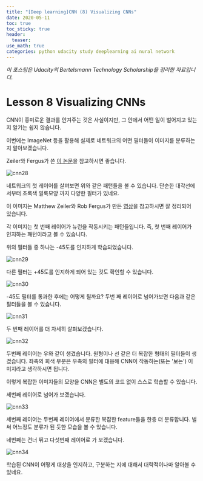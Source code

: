 ```yaml
---
title: "[Deep learning]CNN (8) Visualizing CNNs"
date: 2020-05-11
toc: true
toc_sticky: true
header:
  teaser: 
use_math: true
categories: python udacity study deeplearning ai nural network
---
```


*이 포스팅은 Udacity의 Bertelsmann Technology Scholarship을 정리한 자료입니다.*  

# Lesson 8 Visualizing CNNs

CNN이 흥미로운 결과를 안겨주는 것은 사실이지만, 그 안에서 어떤 일이 벌어지고 있는지 알기는 쉽지 않습니다. 

이번에는 ImageNet 등을 활용해 실제로 네트워크의 어떤 필터들이 이미지를 분류하는지 알아보겠습니다. 

Zeiler와 Fergus가 쓴 [이 논문](hhttps://cs.nyu.edu/~fergus/papers/zeilerECCV2014.pdf)을 참고하시면 좋습니다. 

![cnn28](https://drive.google.com/uc?id=1NU6_8oO2baChdoTwErjNWBlitLqaGulm)

네트워크의 첫 레이어를 살펴보면 위와 같은 패턴들을 볼 수 있습니다. 단순한 대각선에서부터 초록색 얼룩모양 까지 다양한 필터가 있네요.

이 이미지는 Matthew Zeiler와 Rob Fergus가 만든 [영상](https://www.youtube.com/watch?v=ghEmQSxT6tw)을 참고하시면 잘 정리되어 있습니다.

각 이미지는 첫 번째 레이어가 뉴런을 작동시키는 패턴들입니다. 즉, 첫 번째 레이어가 인지하는 패턴이라고 볼 수 있습니다. 

위의 필터들 중 하나는 -45도를 인지하게 학습되었습니다.

![cnn29](https://drive.google.com/uc?id=1Oar9ZTcMxkv8XI0xTVgiTVcuvWrW_fX6)

다른 필터는 +45도를 인지하게 되어 있는 것도 확인할 수 있습니다.

![cnn30](https://drive.google.com/uc?id=1Wgh6KWno7_wCrLmWeMRipTCAXZNjBqK8)

-45도 필터를 통과한 후에는 어떻게 될까요? 두번 째 레이어로 넘어가보면 다음과 같은 필터들을 볼 수 있습니다.

![cnn31](https://drive.google.com/uc?id=1xZM5SgtINCLgo-_iDrK_1gSpJh7uVntb)

두 번째 레이어를 더 자세히 살펴보겠습니다.

![cnn32](https://drive.google.com/uc?id=1sXpu5QeUhG8y0O5OnPoq8dT5T8CPvKKT)

두번째 레이어는 우와 같이 생겼습니다. 원형이나 선 같은 더 복잡한 형태의 필터들이 생겼습니다. 좌측의 회색 부분은 우측의 필터에 대응해 CNN이 작동하는(또는 '보는') 이미지라고 생각하시면 됩니다.

이렇게 복잡한 이미지들의 모양을 CNN은 별도의 코드 없이 스스로 학습할 수 있습니다.

세번째 레이어로 넘어가 보겠습니다.

![cnn33](https://drive.google.com/uc?id=15baBdNg1wgphT-6-cTtu622fiy6UJd8q)

세번째 레이어는 두번째 레이어에서 분류한 복잡한 feature들을 한층 더 분류합니다. 벌써 어느정도 분류가 된 듯한 모습을 볼 수 있습니다. 

네번째는 건너 뛰고 다섯번째 레이어로 가 보겠습니다.

![cnn34](https://drive.google.com/uc?id=1oczEOF57b5NFLpLqfb6wsXleWYECgnP6)

학습된 CNN이 어떻게 대상을 인지하고, 구분하는 지에 대해서 대략적이나마 알아볼 수 있네요.